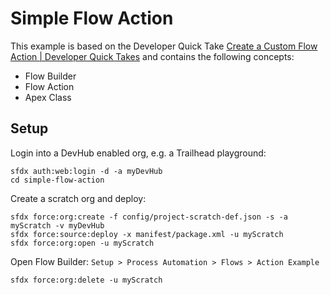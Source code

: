 # Simple Flow Action

This example is based on the Developer Quick Take [Create a Custom Flow Action | Developer Quick Takes](https://www.youtube.com/watch?v=lHpqQQDpV8o) and contains the following concepts:

* Flow Builder
* Flow Action
* Apex Class

## Setup

Login into a DevHub enabled org, e.g. a Trailhead playground:

    sfdx auth:web:login -d -a myDevHub
    cd simple-flow-action

Create a scratch org and deploy:

    sfdx force:org:create -f config/project-scratch-def.json -s -a myScratch -v myDevHub
    sfdx force:source:deploy -x manifest/package.xml -u myScratch
    sfdx force:org:open -u myScratch

Open Flow Builder: `Setup > Process Automation > Flows > Action Example`

    sfdx force:org:delete -u myScratch

